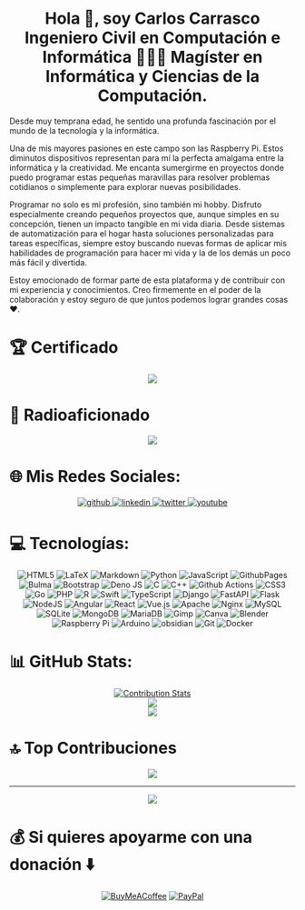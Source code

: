 # <div align="center">Hola 👋, soy Carlos Carrasco Ingeniero Civil en Computación e Informática 👨🏻‍💻 Magíster en Informática y Ciencias de la Computación.</div>

Desde muy temprana edad, he sentido una profunda fascinación por el mundo de la tecnología y la informática.

Una de mis mayores pasiones en este campo son las Raspberry Pi. Estos diminutos dispositivos representan para mí la perfecta amalgama entre la informática y la creatividad. Me encanta sumergirme en proyectos donde puedo programar estas pequeñas maravillas para resolver problemas cotidianos o simplemente para explorar nuevas posibilidades.

Programar no solo es mi profesión, sino también mi hobby. Disfruto especialmente creando pequeños proyectos que, aunque simples en su concepción, tienen un impacto tangible en mi vida diaria. Desde sistemas de automatización para el hogar hasta soluciones personalizadas para tareas específicas, siempre estoy buscando nuevas formas de aplicar mis habilidades de programación para hacer mi vida y la de los demás un poco más fácil y divertida.

Estoy emocionado de formar parte de esta plataforma y de contribuir con mi experiencia y conocimientos. Creo firmemente en el poder de la colaboración y estoy seguro de que juntos podemos lograr grandes cosas ❤️.

# 🏆 Certificado

<div align="center">
<a href="https://www.credly.com/badges/16d69951-7c24-4880-9fe3-c9d2dfe09f38/public_url" target="_blank">
<img src=https://images.credly.com/size/220x220/images/024d0122-724d-4c5a-bd83-cfe3c4b7a073/image.png />
</a>
</div>

# 📡 Radioaficionado

<div align="center">
<img src=https://lh3.googleusercontent.com/pw/AP1GczOkdTctoqSynjdJBLOEMW-yBvNPXf3QkodgLwnH9si4_HbxOarWRSVAk3EhCK-qvqSvFRxcIiryzlCv4irDngaRigBliHOaZtCLGDyHZH50ho0IcBdh-b5emngQzou_oIzFSVJ5LXBRKZd1OR1RRqw891MDb30sG5_TfpmGA3HKDgKv9S9oTzxHv8q4VuckT2J1FPBYTcSN28POfDmnmNqqETSW8QpH9eTR8gJMQaENGF8dX4hL62S4i50hFZ6VekOLxhWbZj_3Rge6ssheJuafwV0yzp1ZV_DeBTI5CC7ScyZpBZV7GKBrr-mgXUGqy7_F9d0MulHCStePCIBRqRttZ7bkX-Z4pGKoB_yDFBMvwwWxK7qmIm2pP4T1tiz89bompDAiS9MxWAj-ezJOHGH3YklE2rw_gkNrYXp1GYlgTrGE8Avu8w5QotFmWGIcx72BVkxkIDbuJh-VYI2msDkHxu4zAv2uTtZDeDicOnd54l2IlR5BCZ_sd5YpFERijVaLzvbqKfEHI0XP8P8miMiELdLV9rUKJpps3Sie2DiPVEwpGphSVc0wx-WRFbRx2l6rQjnKJj8VbqdYoT1vQitm2R0flbQqlRMY2q7Vw7ctqP2xb6eheNfOR-9ewEel904pXNyTp9xdhUa0SSJpmo9kGAVs41JorhKFzViAviIx_4A2jlqAB71QMhnVHVU0djXqYGJrXpLkX-277hTHCnPz7wNWcwh8Aj-B1f8KHvM-N3-yEwltZ4A3WGNmRFqef4-oP_7VF7Mx2piUMD1dHqu4PnabuX-6NiJ3ZcTl2PkRmPEDvzRr4RH2Shqu7fAMswNQANh8dcJUiFjX04zhOOqun2hmIDy-mimtg5iBTIhqVuxiIQtSc24za5kO1Ve581qktoDJmztUDEN1yHceUkIxnx8FG6X6t310o0ydKknepCCq35Lzj-_MzdxHRwJSHXCRSYQ771-5kZN9GeiRwgTd3iSv79NHSrTPA-rI_4qOqaiLcpK1QJqM5rR5VmBQyyhu2-DPwbJSpzPKHQ-PkD9pMUdF5H8CO9isJbf4FHvG4G979CgSbCI_uKy9gSi5jQ=w1089-h696-no?authuser=0 />
</div>

# 🌐 Mis Redes Sociales:
<div align="center">
<a href="https://github.com/KrlitosForever" target="_blank">
<img src=https://img.shields.io/badge/github-%2324292e.svg?&style=for-the-badge&logo=github&logoColor=white alt=github style="margin-bottom: 5px;" />
</a>
<a href="https://linkedin.com/in/mg-carlos-carrasco" target="_blank">
<img src=https://img.shields.io/badge/linkedin-%231E77B5.svg?&style=for-the-badge&logo=linkedin&logoColor=white alt=linkedin style="margin-bottom: 5px;" />
</a>
<a href="https://twitter.com/Krlitos_Forever" target="_blank">
<img src=https://img.shields.io/badge/X-black.svg?&style=for-the-badge&logo=X&logoColor=white alt=twitter style="margin-bottom: 5px;" />
</a>
<a href="https://www.youtube.com/user/karlitosforever" target="_blank">
<img src=https://img.shields.io/badge/youtube-%23EE4831.svg?&style=for-the-badge&logo=youtube&logoColor=white alt=youtube style="margin-bottom: 5px;" />
</a>  
</div>  

# 💻 Tecnologías:
<div align="center">

![HTML5](https://img.shields.io/badge/html5-%23E34F26.svg?style=for-the-badge&logo=html5&logoColor=white) ![LaTeX](https://img.shields.io/badge/latex-%23008080.svg?style=for-the-badge&logo=latex&logoColor=white) ![Markdown](https://img.shields.io/badge/markdown-%23000000.svg?style=for-the-badge&logo=markdown&logoColor=white) ![Python](https://img.shields.io/badge/python-3670A0?style=for-the-badge&logo=python&logoColor=ffdd54) ![JavaScript](https://img.shields.io/badge/javascript-%23323330.svg?style=for-the-badge&logo=javascript&logoColor=%23F7DF1E) ![GithubPages](https://img.shields.io/badge/github%20pages-121013?style=for-the-badge&logo=github&logoColor=white) ![Bulma](https://img.shields.io/badge/bulma-00D0B1?style=for-the-badge&logo=bulma&logoColor=white) ![Bootstrap](https://img.shields.io/badge/bootstrap-%238511FA.svg?style=for-the-badge&logo=bootstrap&logoColor=white) ![Deno JS](https://img.shields.io/badge/deno%20js-000000?style=for-the-badge&logo=deno&logoColor=white) ![C](https://img.shields.io/badge/c-%2300599C.svg?style=for-the-badge&logo=c&logoColor=white) ![C++](https://img.shields.io/badge/c++-%2300599C.svg?style=for-the-badge&logo=c%2B%2B&logoColor=white) ![Github Actions](https://img.shields.io/badge/Github%20Actions-White?style=for-the-badge&logo=githubactions&logoColor=white&logoSize=white&color=black)
![CSS3](https://img.shields.io/badge/css3-%231572B6.svg?style=for-the-badge&logo=css3&logoColor=white) ![Go](https://img.shields.io/badge/go-%2300ADD8.svg?style=for-the-badge&logo=go&logoColor=white) ![PHP](https://img.shields.io/badge/php-%23777BB4.svg?style=for-the-badge&logo=php&logoColor=white) ![R](https://img.shields.io/badge/r-%23276DC3.svg?style=for-the-badge&logo=r&logoColor=white) ![Swift](https://img.shields.io/badge/swift-F54A2A?style=for-the-badge&logo=swift&logoColor=white) ![TypeScript](https://img.shields.io/badge/typescript-%23007ACC.svg?style=for-the-badge&logo=typescript&logoColor=white) ![Django](https://img.shields.io/badge/django-%23092E20.svg?style=for-the-badge&logo=django&logoColor=white) ![FastAPI](https://img.shields.io/badge/FastAPI-005571?style=for-the-badge&logo=fastapi) ![Flask](https://img.shields.io/badge/flask-%23000.svg?style=for-the-badge&logo=flask&logoColor=white) ![NodeJS](https://img.shields.io/badge/node.js-6DA55F?style=for-the-badge&logo=node.js&logoColor=white) ![Angular](https://img.shields.io/badge/angular-%23DD0031.svg?style=for-the-badge&logo=angular&logoColor=white) ![React](https://img.shields.io/badge/react-%2320232a.svg?style=for-the-badge&logo=react&logoColor=%2361DAFB) ![Vue.js](https://img.shields.io/badge/vue.js-%2335495e.svg?style=for-the-badge&logo=vuedotjs&logoColor=%234FC08D) ![Apache](https://img.shields.io/badge/apache-%23D42029.svg?style=for-the-badge&logo=apache&logoColor=white) ![Nginx](https://img.shields.io/badge/nginx-%23009639.svg?style=for-the-badge&logo=nginx&logoColor=white) ![MySQL](https://img.shields.io/badge/mysql-%2300000f.svg?style=for-the-badge&logo=mysql&logoColor=white) ![SQLite](https://img.shields.io/badge/sqlite-%2307405e.svg?style=for-the-badge&logo=sqlite&logoColor=white) ![MongoDB](https://img.shields.io/badge/MongoDB-%234ea94b.svg?style=for-the-badge&logo=mongodb&logoColor=white) ![MariaDB](https://img.shields.io/badge/MariaDB-003545?style=for-the-badge&logo=mariadb&logoColor=white) ![Gimp](https://img.shields.io/badge/Gimp-657D8B?style=for-the-badge&logo=gimp&logoColor=FFFFFF) ![Canva](https://img.shields.io/badge/Canva-%2300C4CC.svg?style=for-the-badge&logo=Canva&logoColor=white) ![Blender](https://img.shields.io/badge/blender-%23F5792A.svg?style=for-the-badge&logo=blender&logoColor=white) ![Raspberry Pi](https://img.shields.io/badge/-RaspberryPi-C51A4A?style=for-the-badge&logo=Raspberry-Pi) ![Arduino](https://img.shields.io/badge/-Arduino-00979D?style=for-the-badge&logo=Arduino&logoColor=white) ![obsidian](https://img.shields.io/badge/Obsidian-%23483699.svg?style=for-the-badge&logo=obsidian&logoColor=white) ![Git](https://img.shields.io/badge/git-%23F05033.svg?style=for-the-badge&logo=git&logoColor=white) ![Docker](https://img.shields.io/badge/docker-%230db7ed.svg?style=for-the-badge&logo=docker&logoColor=white) 

</div>  

# 📊 GitHub Stats:
<div align="center">

[![Contribution Stats](https://github-contribution-stats.vercel.app/api/?username=KrlitosForever)](https://github.com/LordDashMe/github-contribution-stats/)<br>
![](https://github-readme-streak-stats.herokuapp.com/?user=krlitosforever&theme=dark&hide_border=true)<br>
![](https://github-readme-stats.vercel.app/api/top-langs/?username=krlitosforever&theme=dark&hide_border=true&include_all_commits=true&count_private=true&layout=compact)

</div>  

# 🔝 Top Contribuciones
<div align="center">

![](https://github-contributor-stats.vercel.app/api?username=krlitosforever&limit=5&theme=dark&combine_all_yearly_contributions=true)

---
[![](https://visitcount.itsvg.in/api?id=krlitosforever&icon=0&color=12)](https://visitcount.itsvg.in)

</div>  

# 💰 Si quieres apoyarme con una donación ⬇️
<div align="center">

  [![BuyMeACoffee](https://img.shields.io/badge/Buy%20Me%20a%20Coffee-ffdd00?style=for-the-badge&logo=buy-me-a-coffee&logoColor=black)](https://buymeacoffee.com/KrlitosForever) [![PayPal](https://img.shields.io/badge/PayPal-00457C?style=for-the-badge&logo=paypal&logoColor=white)](https://paypal.me/MgtrCarlosCarrasco)

</div>  

